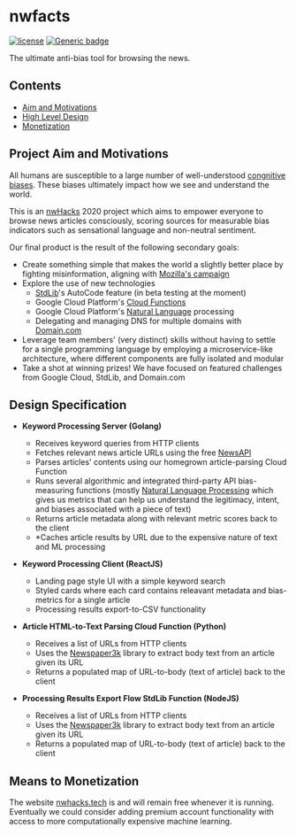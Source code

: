 # nwfacts

[![license](https://img.shields.io/github/license/adrianosela/nwfacts.svg)](https://github.com/adrianosela/nwfacts/blob/master/LICENSE)
[![Generic badge](https://img.shields.io/badge/nwfacts.tech-GREEN.svg)](https://nwfacts.tech)

The ultimate anti-bias tool for browsing the news.

## Contents

* [Aim and Motivations](#project-aim-and-motivations)
* [High Level Design](#design-specification)
* [Monetization](#means-to-monetization)

## Project Aim and Motivations

All humans are susceptible to a large number of well-understood [congnitive biases](https://en.wikipedia.org/wiki/List_of_cognitive_biases). These biases ultimately impact how we see and understand the world.

This is an [nwHacks](https://www.nwhacks.io/) 2020 project which aims to empower everyone to browse news articles consciously, scoring sources for measurable bias indicators such as sensational language and non-neutral sentiment.

Our final product is the result of the following secondary goals:

* Create something simple that makes the world a slightly better place by fighting misinformation, aligning with [Mozilla's campaign](https://foundation.mozilla.org/en/campaigns/eu-misinformation/)
* Explore the use of new technologies
	* [StdLib](https://stdlib.com/)'s AutoCode feature (in beta testing at the moment)
	* Google Cloud Platform's [Cloud Functions](https://cloud.google.com/functions/)
	* Google Cloud Platform's [Natural Language](https://cloud.google.com/natural-language/) processing
	* Delegating and managing DNS for multiple domains with [Domain.com](https://domain.com)
* Leverage team members' (very distinct) skills without having to settle for a single programming language by employing a microservice-like architecture, where different components are fully isolated and modular
* Take a shot at winning prizes! We have focused on featured challenges from Google Cloud, StdLib, and Domain.com

## Design Specification

* **Keyword Processing Server (Golang)**
  * Receives keyword queries from HTTP clients
  * Fetches relevant news article URLs using the free [NewsAPI](https://newsapi.org/)
  * Parses articles' contents using our homegrown article-parsing Cloud Function
  * Runs several algorithmic and integrated third-party API bias-measuring functions (mostly [Natural Language Processing](https://en.wikipedia.org/wiki/Natural_language_processing) which gives us metrics that can help us understand the legitimacy, intent, and biases associated with a piece of text)
  * Returns article metadata along with relevant metric scores back to the client
  * *Caches article results by URL due to the expensive nature of text and ML processing

* **Keyword Processing Client (ReactJS)**
  * Landing page style UI with a simple keyword search
  * Styled cards where each card contains releavant metadata and bias-metrics for a single article
  * Processing results export-to-CSV functionality

* **Article HTML-to-Text Parsing Cloud Function (Python)**
  * Receives a list of URLs from HTTP clients
  * Uses the [Newspaper3k](https://newspaper.readthedocs.io/en/latest/) library to extract body text from an article given its URL
  * Returns a populated map of URL-to-body (text of article) back to the client

* **Processing Results Export Flow StdLib Function (NodeJS)**
  * Receives a list of URLs from HTTP clients
  * Uses the [Newspaper3k](https://newspaper.readthedocs.io/en/latest/) library to extract body text from an article given its URL
  * Returns a populated map of URL-to-body (text of article) back to the client

## Means to Monetization

The website [nwhacks.tech](https://nwhacks.tech) is and will remain free whenever it is running. Eventually we could consider adding premium account functionality with access to more computationally expensive machine learning.
